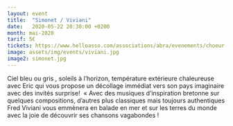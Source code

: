 ```yaml
---
layout: event
title:  "Simonet / Viviani"
date:   2020-05-22 20:30:00 +0200
month: mai-2020
tarif: 5€
tickets: https://www.helloasso.com/associations/abra/evenements/choeur-en-pente-spectacle-de-fin-d-annee-des-eleves-d-helene-piris
image: assets/img/events/viviani.jpg
image2: simonet.jpg
---
```


Ciel bleu ou gris , soleils à l’horizon, température extérieure chaleureuse avec Eric qui vous propose un décollage immédiat vers son pays imaginaire avec des invités surprise!  « Avec des musiques d’inspiration bretonne sur quelques compositions, d’autres plus classiques mais toujours authentiques Fred Viviani vous emmènera en balade en mer et sur les terres du monde avec la joie de découvrir ses chansons vagabondes !